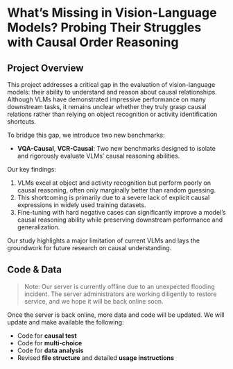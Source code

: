 # What’s Missing in Vision-Language Models? Probing Their Struggles with Causal Order Reasoning


## Project Overview
This project addresses a critical gap in the evaluation of vision-language models: their ability to understand and reason about causal relationships. Although VLMs have demonstrated impressive performance on many downstream tasks, it remains unclear whether they truly grasp causal relations rather than relying on object recognition or activity identification shortcuts.

To bridge this gap, we introduce two new benchmarks:
- **VQA-Causal**, **VCR-Causal**: Two new benchmarks designed to isolate and rigorously evaluate VLMs’ causal reasoning abilities.

Our key findings:
1. VLMs excel at object and activity recognition but perform poorly on causal reasoning, often only marginally better than random guessing.
2. This shortcoming is primarily due to a severe lack of explicit causal expressions in widely used training datasets.
3. Fine-tuning with hard negative cases can significantly improve a model’s causal reasoning ability while preserving downstream performance and generalization.

Our study highlights a major limitation of current VLMs and lays the groundwork for future research on causal understanding.  

## Code & Data
> Note: Our server is currently offline due to an unexpected flooding incident. The server administrators are working diligently to restore service, and we hope it will be back online soon.

Once the server is back online, more data and code will be updated. We will update and make available the following:
- Code for **causal test**  
- Code for **multi‐choice** 
- Code for **data analysis**  
- Revised **file structure** and detailed **usage instructions**
